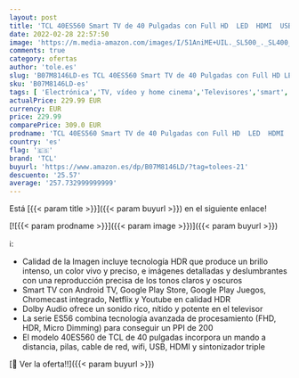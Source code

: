 ```yaml
---
layout: post
title: 'TCL 40ES560 Smart TV de 40 Pulgadas con Full HD  LED  HDMI  USB  WiFi y sintonizador Triple  Color Negro String'
date: 2022-02-28 22:57:50
image: 'https://m.media-amazon.com/images/I/51AniME+UIL._SL500_._SL400_.jpg'
comments: true
category: ofertas
author: 'tole.es'
slug: 'B07M8146LD-es TCL 40ES560 Smart TV de 40 Pulgadas con Full HD LED HDMI...'
sku: 'B07M8146LD-es'
tags: [ 'Electrónica','TV, vídeo y home cinema','Televisores','smart','tcl','tv', ]
actualPrice: 229.99 EUR
currency: EUR
price: 229.99
comparePrice: 309.0 EUR
prodname: 'TCL 40ES560 Smart TV de 40 Pulgadas con Full HD  LED  HDMI  USB  WiFi y sintonizador Triple  Color Negro String'
country: 'es'
flag: '🇪🇸'
brand: 'TCL'
buyurl: 'https://www.amazon.es/dp/B07M8146LD/?tag=tolees-21'
descuento: '25.57'
average: '257.732999999999'
---
```


Está [{{< param title >}}]({{< param buyurl >}}) en el siguiente enlace!

[![{{< param prodname >}}]({{< param image >}})]({{< param buyurl >}})

ℹ️:

- Calidad de la Imagen incluye tecnología HDR que produce un brillo intenso, un color vivo y preciso, e imágenes detalladas y deslumbrantes con una reproducción precisa de los tonos claros y oscuros
- Smart TV con Android TV, Google Play Store, Google Play Juegos, Chromecast integrado, Netflix y Youtube en calidad HDR
- Dolby Audio ofrece un sonido rico, nítido y potente en el televisor
- La serie ES56 combina tecnología avanzada de procesamiento (FHD, HDR, Micro Dimming) para conseguir un PPI de 200
- El modelo 40ES560 de TCL de 40 pulgadas incorpora un mando a distancia, pilas, cable de red, wifi, USB, HDMI y sintonizador triple

[🛒 Ver la oferta!!]({{< param buyurl >}})
